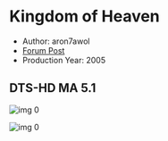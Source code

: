 # Kingdom of Heaven

* Author: aron7awol
* [Forum Post](https://www.avsforum.com/threads/bass-eq-for-filtered-movies.2995212/post-57737270)
* Production Year: 2005

## DTS-HD MA 5.1

![img 0](https://i.imgur.com/TqqjQgC.jpg)

![img 0](https://i.imgur.com/XEKqPyZ.jpg)

